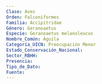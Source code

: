 ```yaml
---
Clase: Aves
Orden: Falconiformes
Familia: Accipitridae
Género: Geranoaetus
Especie: Geranoaetus melanoleucus
Nombre_Común: Águila
Categoría_UICN: Preocupación Menor
Estado_Conservación_Nacional: 
Sector_RBHH: 
Presencia: 
Tipo_de_Dato: 
Fuente: 
---
```

